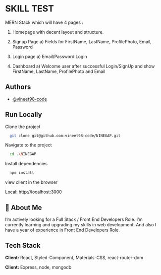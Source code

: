 # SKILL TEST 

MERN Stack which will have 4 pages :
1) Homepage with decent layout and structure.
2) Signup Page
   a) Fields for FirstName, LastName, ProfilePhoto, Email, Password

3) Login page
   a) Email/Password Login

4) Dashboard
a) Welcome user after successful Login/SignUp and show FirstName, LastName,
ProfilePhoto and Email

## Authors

- [@vineet98-code](https://github.com/vineet98-code)

## Run Locally

Clone the project

```bash
  git clone git@github.com:vineet98-code/NINEGAP.git
```

Navigate to the project

```bash
  cd .\NINEGAP
```

Install dependencies

```bash
  npm install
```

view client in the browser

Local: http://localhost:3000

## 🚀 About Me

I’m actively looking for a Full Stack / Front End Developers Role.
I’m currently learning and upgrading my skills in web development. And also I have a year of experience in Front End Developers Role.

## Tech Stack

**Client:** React, Styled-Component, Materials-CSS, react-router-dom

**Client:**  Express, node, mongodb